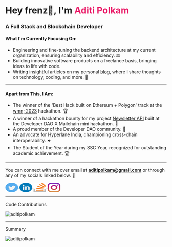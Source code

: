 <h1>
    Hey frenz👋, I'm <span style="color:#ea1f6a;">Aditi Polkam</span>
</h1>
<h3>A Full Stack and Blockchain Developer</h3>

<h4>What I'm Currently Focusing On:</h4>

<ul>
  <li>Engineering and fine-tuning the backend architecture at my current organization, ensuring scalability and efficiency. ⚖️</li>
  <li>Building innovative software products on a freelance basis, bringing ideas to life with code.</li>
  <li>Writing insightful articles on my personal <a href="https://blog.aditipolkam.me/" target="_blank">blog</a>, where I share thoughts on technology, coding, and more. 📝</li>
</ul>

---

<h4>Apart from This, I Am:</h4>

<ul>
  <li>The winner of the 'Best Hack built on Ethereum + Polygon' track at the <a href="https://devfolio.co/projects/equiid-66ab" target="_blank">wmn; 2023</a> hackathon. 🏆</li>
  <li>A winner of a hackathon bounty for my project <a href="https://github.com/aditipolkam/newsletter-api-mailchain" target="_blank">Newsletter API</a> built at the Developer DAO X Mailchain mini hackathon. 🥇</li>
  <li>A proud member of the Developer DAO community. 👀</li>
  <li>An advocate for Hyperlane India, championing cross-chain interoperability. ⏩</li>
  <li>The Student of the Year during my SSC Year, recognized for outstanding academic achievement. 🏆</li>
</ul>

---

You can connect with me over email at **aditipolkam@gmail.com** or through any of my socials linked below. 📩

<p>

<a href="https://twitter.com/aditipolkam" target="_blank">
    <img align="center" src="svgs/twitter.svg" alt="aditipolkam" height="30" width="40" />
</a>

<a href="https://linkedin.com/in/aditipolkam" target="_blank">
    <img align="center" src="svgs/linkedin.svg" alt="aditipolkam" height="30" width="40" />
</a>

<a href="https://stackoverflow.com/users/17561805/aditi-polkam" target="_blank">
    <img align="center" src="svgs/stackoverflow.svg" alt="aditi-polkam" height="30" width="40" />
</a>

<a href="https://instagram.com/aditipolkam" target="_blank">
    <img align="center" src="svgs/instagram.svg" alt="aditipolkam" height="30" width="40" />
</a>

</p>

---

Code Contributions

<img src="https://github-readme-streak-stats.herokuapp.com/?user=aditipolkam&theme=monokai" alt="aditipolkam" />

---

Summary

<img src="https://github-readme-stats.vercel.app/api?username=aditipolkam&theme=monokai&show_icons=true&locale=en" alt="aditipolkam" />
